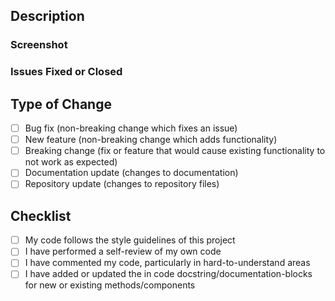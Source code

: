 ## Description
<!--- Please include a summary of the changes. --->

### Screenshot
<!--- Include screenshots if the changes are UI-related. --->

### Issues Fixed or Closed
<!--- Fix bug issue example: "- Fixes #1" --->
<!--- Add feature issue example: "- Adds #2" --->
<!--- Close issue example: "- Closes #3" --->

## Type of Change
<!--- Please delete options that are not relevant. --->
- [ ] Bug fix (non-breaking change which fixes an issue)
- [ ] New feature (non-breaking change which adds functionality)
- [ ] Breaking change (fix or feature that would cause existing functionality to not work as expected)
- [ ] Documentation update (changes to documentation)
- [ ] Repository update (changes to repository files)

## Checklist
- [ ] My code follows the style guidelines of this project
- [ ] I have performed a self-review of my own code
- [ ] I have commented my code, particularly in hard-to-understand areas
- [ ] I have added or updated the in code docstring/documentation-blocks for new or existing methods/components
